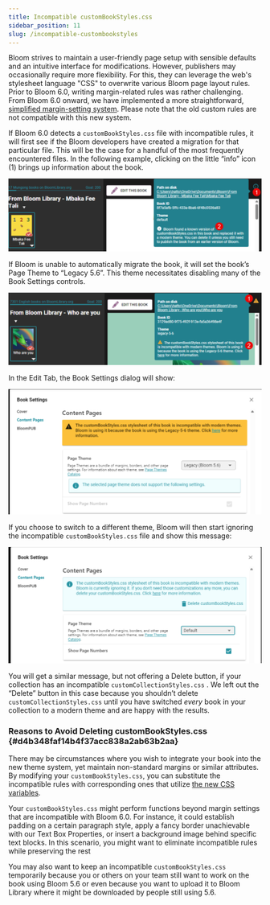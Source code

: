 ```yaml
---
title: Incompatible customBookStyles.css
sidebar_position: 11
slug: /incompatible-custombookstyles
---
```




Bloom strives to  maintain a user-friendly page setup with sensible defaults and an intuitive interface for modifications. However, publishers may occasionally require more flexibility. For this, they can leverage the web's stylesheet language "CSS" to overwrite various Bloom page layout rules. Prior to Bloom 6.0, writing margin-related rules was rather challenging. From Bloom 6.0 onward, we have implemented a more straightforward, [simplified margin-setting system](https://www.notion.so/hattonjohn/Create-Appearance-compatible-custom-CSS-and-Themes-7353715969514043badcce3174a809e7). Please note that the old custom rules are not compatible with this new system.



If Bloom 6.0 detects a `customBookStyles.css` file with incompatible rules, it will first see if the Bloom developers have created a migration for that particular file. This will be the case for a handful of the most frequently encountered files. In the following example, clicking on the little “info” icon (1) brings up information about the book.


![](./incompatible-custombookstyles.a5f92a19-8d07-4953-bd3a-4d835cb00c23.png)


If Bloom is unable to automatically migrate the book, it will set the book’s Page Theme to “Legacy 5.6”. This theme necessitates disabling many of the Book Settings controls.


![](./incompatible-custombookstyles.0b65cf8f-3a3d-4f6b-a061-56f6b370b606.png)


In the Edit Tab, the Book Settings dialog will show:


![](./incompatible-custombookstyles.6c29473d-47e9-451b-9f64-c9546da96bae.png)


If you choose to switch to a different theme, Bloom will then start ignoring the incompatible `customBookStyles.css` file and show this message:


![](./incompatible-custombookstyles.cdbbf4f8-b269-4d4d-aab6-9ec88263694e.png)


You will get a similar message, but not offering a Delete button, if your collection has an incompatible `customCollectionStyles.css` . We left out the “Delete” button in this case because you shouldn’t delete `customCollectionStyles.css` until you have switched _every_ book in your collection to a modern theme and are happy with the results.


### Reasons to Avoid Deleting customBookStyles.css {#d4b348faf14b4f37acc838a2ab63b2aa}


There may be circumstances where you wish to integrate your book into the new theme system, yet maintain non-standard margins or similar attributes. By modifying your `customBookStyles.css`, you can substitute the incompatible rules with corresponding ones that utilize [the new CSS variables](/appearance-system-css).



Your `customBookStyles.css` might perform functions beyond margin settings that are incompatible with Bloom 6.0. For instance, it could establish padding on a certain paragraph style, apply a fancy border unachievable with our Text Box Properties, or insert a background image behind specific text blocks. In this scenario, you might want to eliminate incompatible rules while preserving the rest


You may also want to keep an incompatible `customBookStyles.css` temporarily because you or others on your team still want to work on the book using Bloom 5.6 or even because you want to upload it to Bloom Library where it might be downloaded by people still using 5.6.

